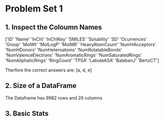# Problem Set 1

## 1. Inspect the Coloumn Names

['ID' 'Name' 'InChI' 'InChIKey' 'SMILES' 'Solubility' 'SD' 'Ocurrences'
 'Group' 'MolWt' 'MolLogP' 'MolMR' 'HeavyAtomCount' 'NumHAcceptors'
 'NumHDonors' 'NumHeteroatoms' 'NumRotatableBonds' 'NumValenceElectrons'
 'NumAromaticRings' 'NumSaturatedRings' 'NumAliphaticRings' 'RingCount'
 'TPSA' 'LabuteASA' 'BalabanJ' 'BertzCT']

 Therfore the correct answers are: [a, d, e]

## 2. Size of a DataFrame

The Dataframe has 9982 rows and 26 columns

## 3. Basic Stats
